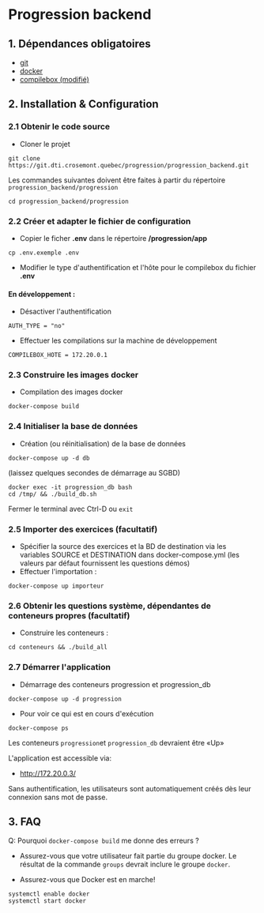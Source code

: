 # Progression backend

## 1. Dépendances obligatoires
- [git](https://git-scm.com/downloads)
- [docker](https://www.docker.com/)
- [compilebox (modifié)](https://git.dti.crosemont.quebec/progression/compilebox)

## 2. Installation & Configuration 
### 2.1 Obtenir le code source
- Cloner le projet
```
git clone https://git.dti.crosemont.quebec/progression/progression_backend.git
```

Les commandes suivantes doivent être faites à partir du répertoire `progression_backend/progression`
```
cd progression_backend/progression
```

### 2.2 Créer et adapter le fichier de configuration
- Copier le ficher **.env** dans le répertoire **/progression/app**
```
cp .env.exemple .env
```
- Modifier le type d\'authentification et l\'hôte pour le compilebox du fichier **.env** 

#### En développement :
- Désactiver l'authentification
```
AUTH_TYPE = "no"
```
- Effectuer les compilations sur la machine de développement
```
COMPILEBOX_HOTE = 172.20.0.1
```

### 2.3 Construire les images docker
- Compilation des images docker
```
docker-compose build
```

### 2.4 Initialiser la base de données
- Création (ou réinitialisation) de la base de données
```
docker-compose up -d db
```
(laissez quelques secondes de démarrage au SGBD)
```
docker exec -it progression_db bash
cd /tmp/ && ./build_db.sh
```
Fermer le terminal avec Ctrl-D ou `exit`

### 2.5 Importer des exercices (facultatif)

- Spécifier la source des exercices et la BD de destination via les variables SOURCE et DESTINATION dans docker-compose.yml (les valeurs par défaut fournissent les questions démos)
- Effectuer l'importation :
```
docker-compose up importeur
```

### 2.6 Obtenir les questions système, dépendantes de conteneurs propres (facultatif)
- Construire les conteneurs :
```
cd conteneurs && ./build_all
```

### 2.7 Démarrer l'application
- Démarrage des conteneurs progression et progression_db
```
docker-compose up -d progression
```
- Pour voir ce qui est en cours d\'exécution
```
docker-compose ps
```
Les conteneurs `progression`et `progression_db` devraient être «Up»

L\'application est accessible via:
- http://172.20.0.3/

Sans authentification, les utilisateurs sont automatiquement créés dès leur connexion sans mot de passe.

## 3. FAQ
Q: Pourquoi `docker-compose build` me donne des erreurs ?
- Assurez-vous que votre utilisateur fait partie du groupe docker. Le résultat de la commande `groups` devrait inclure le groupe `docker`.

- Assurez-vous que Docker est en marche!
```
systemctl enable docker
systemctl start docker
```


